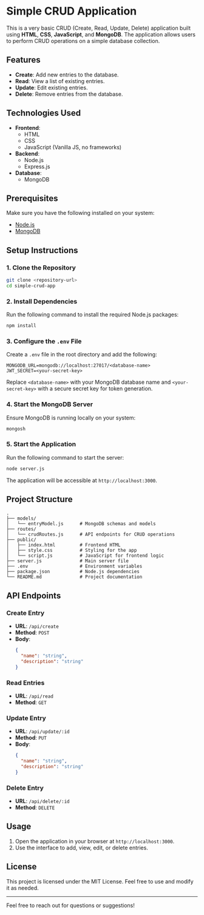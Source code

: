 # Simple CRUD Application

This is a very basic CRUD (Create, Read, Update, Delete) application built using **HTML**, **CSS**, **JavaScript**, and **MongoDB**. The application allows users to perform CRUD operations on a simple database collection.

## Features
- **Create**: Add new entries to the database.
- **Read**: View a list of existing entries.
- **Update**: Edit existing entries.
- **Delete**: Remove entries from the database.

## Technologies Used
- **Frontend**:
  - HTML
  - CSS
  - JavaScript (Vanilla JS, no frameworks)
- **Backend**:
  - Node.js
  - Express.js
- **Database**:
  - MongoDB

## Prerequisites
Make sure you have the following installed on your system:
- [Node.js](https://nodejs.org/)
- [MongoDB](https://www.mongodb.com/)

## Setup Instructions

### 1. Clone the Repository
```bash
git clone <repository-url>
cd simple-crud-app
```

### 2. Install Dependencies
Run the following command to install the required Node.js packages:
```bash
npm install
```

### 3. Configure the `.env` File
Create a `.env` file in the root directory and add the following:
```env
MONGODB_URL=mongodb://localhost:27017/<database-name>
JWT_SECRET=<your-secret-key>
```
Replace `<database-name>` with your MongoDB database name and `<your-secret-key>` with a secure secret key for token generation.

### 4. Start the MongoDB Server
Ensure MongoDB is running locally on your system:
```bash
mongosh
```

### 5. Start the Application
Run the following command to start the server:
```bash
node server.js
```
The application will be accessible at `http://localhost:3000`.

## Project Structure
```
.
├── models/
│   └── entryModel.js      # MongoDB schemas and models
├── routes/
│   └── crudRoutes.js      # API endpoints for CRUD operations
├── public/
│   ├── index.html         # Frontend HTML
│   ├── style.css          # Styling for the app
│   └── script.js          # JavaScript for frontend logic
├── server.js              # Main server file
├── .env                   # Environment variables
├── package.json           # Node.js dependencies
└── README.md              # Project documentation
```

## API Endpoints

### Create Entry
- **URL**: `/api/create`
- **Method**: `POST`
- **Body**:
  ```json
  {
    "name": "string",
    "description": "string"
  }
  ```

### Read Entries
- **URL**: `/api/read`
- **Method**: `GET`

### Update Entry
- **URL**: `/api/update/:id`
- **Method**: `PUT`
- **Body**:
  ```json
  {
    "name": "string",
    "description": "string"
  }
  ```

### Delete Entry
- **URL**: `/api/delete/:id`
- **Method**: `DELETE`

## Usage
1. Open the application in your browser at `http://localhost:3000`.
2. Use the interface to add, view, edit, or delete entries.

## License
This project is licensed under the MIT License. Feel free to use and modify it as needed.

---

Feel free to reach out for questions or suggestions!
